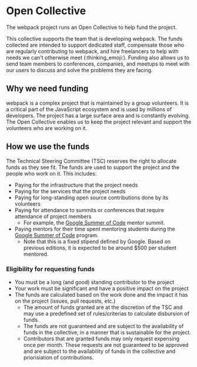 # Open Collective

The webpack project runs an Open Collective to help fund the project. 

This collective supports the team that is developing webpack. The funds collected are intended to support dedicated staff, compensate those who are regularly contributing to webpack, and hire freelancers to help with needs we can't otherwise meet (:thinking_emoji:). Funding also allows us to send team members to conferences, companies, and meetups to meet with our users to discuss and solve the problems they are facing.

## Why we need funding

webpack is a complex project that is maintained by a group volunteers. It is a critical part of the JavaScript ecosystem and is used by millions of developers. The project has a large surface area and is constantly evolving. The Open Collective enables us to keep the project relevant and support the volunteers who are working on it.

## How we use the funds

The Technical Steering Committee (TSC) reserves the right to allocate funds as they see fit. The funds are used to support the project and the people who work on it. This includes:

- Paying for the infrastructure that the project needs
- Paying for the services that the project needs
- Paying for long-standing open source contributions done by its volunteers
- Paying for attendance to summits or conferences that require attendance of project members
  - For example, the [Google Summer of Code][] mentor summit.
- Paying mentors for their time spent mentoring students during the [Google Summer of Code][] program.
  - Note that this is a fixed stipend defined by Google. Based on previous editions, it is expected to be around $500 per student mentored.

### Eligibility for requesting funds

- You must be a long (and good) standing contributor to the project
- Your work must be significant and have a positive impact on the project
- The funds are calculated based on the work done and the impact it has on the project (issues, pull requests, etc.)
  - The amount of funds granted are at the discretion of the TSC and may use a predefined set of rules/criterias to calculate disbursion of funds.
  - The funds are not guaranteed and are subject to the availability of funds in the collective, in a manner that is sustainable for the project.
  - Contributors that are granted funds may only request expensing once per month. These requests are not guaranteed to be approved and are subject to the availability of funds in the collective and priorisiation of contributions.

[google summer of code]: https://summerofcode.withgoogle.com/